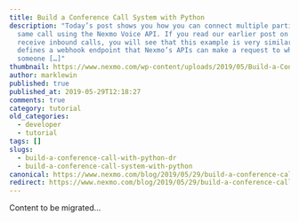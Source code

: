 ```yaml
---
title: Build a Conference Call System with Python
description: "Today’s post shows you how you can connect multiple parties to the
  same call using the Nexmo Voice API. If you read our earlier post on how to
  receive inbound calls, you will see that this example is very similar: it
  defines a webhook endpoint that Nexmo’s APIs can make a request to when
  someone […]"
thumbnail: https://www.nexmo.com/wp-content/uploads/2019/05/Build-a-Conference-Call-with-Python.png
author: marklewin
published: true
published_at: 2019-05-29T12:18:27
comments: true
category: tutorial
old_categories:
  - developer
  - tutorial
tags: []
slugs:
  - build-a-conference-call-with-python-dr
  - build-a-conference-call-system-with-python
canonical: https://www.nexmo.com/blog/2019/05/29/build-a-conference-call-with-python-dr
redirect: https://www.nexmo.com/blog/2019/05/29/build-a-conference-call-with-python-dr
---
```

Content to be migrated...